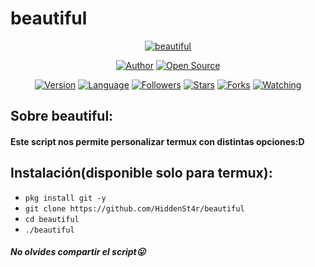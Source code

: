 # beautiful

<p align="center">
<a href="#"><img title="beautiful" src="https://emailspoofbyharris.000webhostapp.com/pro/beautiful.jpg"></a>
</p>
<p align="center">
<a href="https://github.com/HiddenSt4r"><img title="Author" src="https://img.shields.io/badge/Author-HiddenSt4r-svg?style=for-the-badge&logo=github"></a>
<a href="#"><img title="Open Source" src="https://img.shields.io/badge/Open%20Source-%E2%9D%A4-green?style=for-the-badge"></a>
</p>

<div align="center">
<a href="#"><img title="Version" src="https://img.shields.io/badge/Version-1.0-green.svg?style=flat-square"></a>
<a href="#"><img title="Language" src="https://badges.frapsoft.com/bash/v1/bash.png?v=103"></a>
<a href="https://github.com/HiddenSt4r/followers"><img title="Followers" src="https://img.shields.io/github/followers/HiddenSt4r?color=blue&style=flat-square"></a>
<a href="https://github.com/HiddenSt4r/beautiful/stargazers/"><img title="Stars" src="https://img.shields.io/github/stars/HiddenSt4r/beautiful?color=red&style=flat-square"></a>
<a href="https://github.com/HiddenSt4r/beautiful/network/members"><img title="Forks" src="https://img.shields.io/github/forks/HiddenSt4r/beautiful?color=red&style=flat-square"></a>
<a href="https://github.com/HiddenSt4r/beautiful/watchers"><img title="Watching" src="https://img.shields.io/github/watchers/HiddenSt4r/beautiful?label=Watchers&color=blue&style=flat-square"></a>

</div>

## Sobre beautiful:

#### Este script nos permite personalizar termux con distintas opciones:D

## Instalación(disponible solo para termux):

* `pkg install git -y`
* `git clone https://github.com/HiddenSt4r/beautiful`
* `cd beautiful`
* `./beautiful`

##### No olvides compartir el script😛


